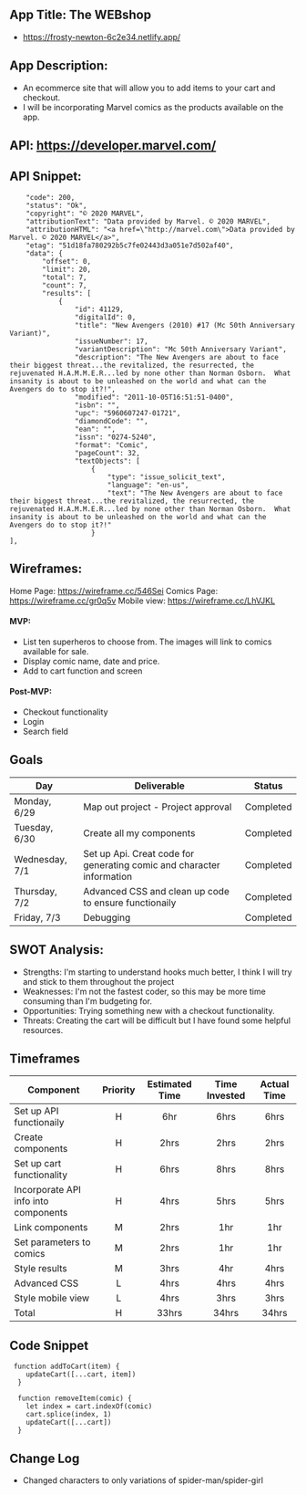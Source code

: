 ## App Title: The WEBshop
- https://frosty-newton-6c2e34.netlify.app/
## App Description: 
- An ecommerce site that will allow you to add items to your cart and checkout.
- I will be incorporating Marvel comics as the products available on the app.

## API: https://developer.marvel.com/
## API Snippet:
```{
    "code": 200,
    "status": "Ok",
    "copyright": "© 2020 MARVEL",
    "attributionText": "Data provided by Marvel. © 2020 MARVEL",
    "attributionHTML": "<a href=\"http://marvel.com\">Data provided by Marvel. © 2020 MARVEL</a>",
    "etag": "51d18fa780292b5c7fe02443d3a051e7d502af40",
    "data": {
        "offset": 0,
        "limit": 20,
        "total": 7,
        "count": 7,
        "results": [
            {
                "id": 41129,
                "digitalId": 0,
                "title": "New Avengers (2010) #17 (Mc 50th Anniversary Variant)",
                "issueNumber": 17,
                "variantDescription": "Mc 50th Anniversary Variant",
                "description": "The New Avengers are about to face their biggest threat...the revitalized, the resurrected, the rejuvenated H.A.M.M.E.R...led by none other than Norman Osborn.  What insanity is about to be unleashed on the world and what can the Avengers do to stop it?!",
                "modified": "2011-10-05T16:51:51-0400",
                "isbn": "",
                "upc": "5960607247-01721",
                "diamondCode": "",
                "ean": "",
                "issn": "0274-5240",
                "format": "Comic",
                "pageCount": 32,
                "textObjects": [
                    {
                        "type": "issue_solicit_text",
                        "language": "en-us",
                        "text": "The New Avengers are about to face their biggest threat...the revitalized, the resurrected, the rejuvenated H.A.M.M.E.R...led by none other than Norman Osborn.  What insanity is about to be unleashed on the world and what can the Avengers do to stop it?!"
                    }
],
```

## Wireframes: 
Home Page: https://wireframe.cc/546Sei 
Comics Page: https://wireframe.cc/gr0q5v 
Mobile view: https://wireframe.cc/LhVJKL

#### MVP:
- List ten superheros to choose from. The images will link to comics available for sale.
- Display comic name, date and price.
- Add to cart function and screen
#### Post-MVP:
- Checkout functionality
- Login
- Search field

## Goals

| Day | Deliverable | Status
|---|---| ---|
|Monday, 6/29| Map out project - Project approval | Completed
|Tuesday, 6/30| Create all my components | Completed
|Wednesday, 7/1| Set up Api. Creat code for generating comic and character information | Completed
|Thursday, 7/2| Advanced CSS and clean up code to ensure functionaily | Completed
|Friday, 7/3| Debugging | Completed

## SWOT Analysis:
- Strengths: I'm starting to understand hooks much better, I think I will try and stick to them throughout the project 
- Weaknesses: I'm not the fastest coder, so this may be more time consuming than I'm budgeting for.
- Opportunities: Trying something new with a checkout functionality.
- Threats: Creating the cart will be difficult but I have found some helpful resources.

## Timeframes

| Component | Priority | Estimated Time | Time Invested | Actual Time |
| --- | :---: | :---: | :---: | :---: |
| Set up API functionaily | H | 6hr| 6hrs | 6hrs |
| Create components | H | 2hrs| 2hrs | 2hrs |
| Set up cart functionality | H | 6hrs| 8hrs | 8hrs |
| Incorporate API info into components  | H | 4hrs | 5hrs | 5hrs |
| Link components | M | 2hrs | 1hr | 1hr |
| Set parameters to comics | M | 2hrs | 1hr | 1hr |
| Style results | M | 3hrs | 4hr | 4hrs |
| Advanced CSS | L | 4hrs | 4hrs | 4hrs |
| Style mobile view | L | 4hrs | 3hrs | 3hrs |
| Total | H | 33hrs| 34hrs | 34hrs |

## Code Snippet
```
 function addToCart(item) {
    updateCart([...cart, item])
  }

  function removeItem(comic) {
    let index = cart.indexOf(comic)
    cart.splice(index, 1)
    updateCart([...cart])
  }
```

## Change Log
- Changed characters to only variations of spider-man/spider-girl
